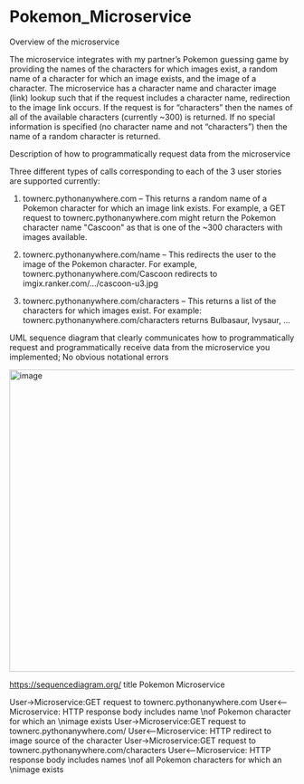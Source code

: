 # Pokemon_Microservice

Overview of the microservice

The microservice integrates with my partner’s Pokemon guessing game by providing the names of the characters for which images exist, a random name of a character for which an image exists, and the image of a character.  The microservice has a character name and character image (link) lookup such that if the request includes a character name, redirection to the image link occurs.  If the request is for “characters” then the names of all of the available characters (currently ~300) is returned.  If no special information is specified (no character name and not “characters”) then the name of a random character is returned.


Description of how to programmatically request data from the microservice

Three different types of calls corresponding to each of the 3 user stories are supported currently:
1.	townerc.pythonanywhere.com – This returns a random name of a Pokemon character for which an image link exists.  For example, a GET request to townerc.pythonanywhere.com might return the Pokemon character name "Cascoon" as that is one of the ~300 characters with images available.
 
2.	townerc.pythonanywhere.com/name – This redirects the user to the image of the Pokemon character.  For example, townerc.pythonanywhere.com/Cascoon redirects to imgix.ranker.com/.../cascoon-u3.jpg

3.	townerc.pythonanywhere.com/characters – This returns a list of the characters for which images exist.  For example: townerc.pythonanywhere.com/characters returns Bulbasaur, Ivysaur, ...


UML sequence diagram that clearly communicates how to programmatically request and programmatically receive data from the microservice you implemented; No obvious notational errors

<img width="534" alt="image" src="https://github.com/cptowner/Pokemon_Microservice/assets/3808424/8535720b-49c6-47a6-92b5-8685aeafc205">


https://sequencediagram.org/
title Pokemon Microservice

User->Microservice:GET request to townerc.pythonanywhere.com
User<--Microservice: HTTP response body includes name \nof Pokemon character for which an \nimage exists
User->Microservice:GET request to townerc.pythonanywhere.com/<name>
User<--Microservice: HTTP redirect to image source of the character
User->Microservice:GET request to townerc.pythonanywhere.com/characters
User<--Microservice: HTTP response body includes names \nof all Pokemon characters for which an \nimage exists
